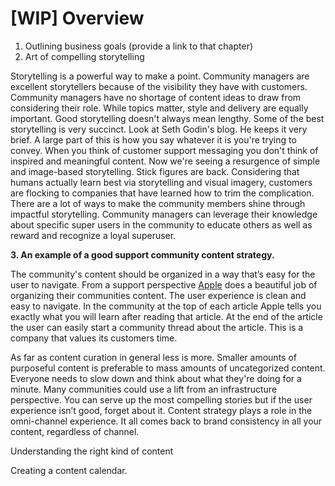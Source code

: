 # \[WIP\] Overview



1. Outlining business goals \(provide a link to that chapter\)
2. Art of compelling storytelling

Storytelling is a powerful way to make a point. Community managers are excellent storytellers because of the visibility they have with customers. Community managers have no shortage of content ideas to draw from considering their role. While topics matter, style and delivery are equally important. Good storytelling doesn't always mean lengthy. Some of the best storytelling is very succinct. Look at Seth Godin's blog. He keeps it very brief. A large part of this is how you say whatever it is you're trying to convey. When you think of customer support messaging you don't think of inspired and meaningful content. Now we're seeing a resurgence of simple and image-based storytelling. Stick figures are back. Considering that humans actually learn best via storytelling and visual imagery, customers are flocking to companies that have learned how to trim the complication. There are a lot of ways to make the community members shine through impactful storytelling. Community managers can leverage their knowledge about specific super users in the community to educate others as well as reward and recognize a loyal superuser.

**3. An example of a good support community content strategy.**

The community's content should be organized in a way that’s easy for the user to navigate. From a support perspective [Apple](https://www.forbes.com/companies/apple/) does a beautiful job of organizing their communities content. The user experience is clean and easy to navigate. In the community at the top of each article Apple tells you exactly what you will learn after reading that article. At the end of the article the user can easily start a community thread about the article. This is a company that values its customers time.

As far as content curation in general less is more. Smaller amounts of purposeful content is preferable to mass amounts of uncategorized content. Everyone needs to slow down and think about what they're doing for a minute. Many communities could use a lift from an infrastructure perspective. You can serve up the most compelling stories but if the user experience isn’t good, forget about it. Content strategy plays a role in the omni-channel experience. It all comes back to brand consistency in all your content, regardless of channel.

Understanding the right kind of content

Creating a content calendar.

